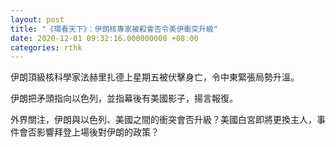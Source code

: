 ```yaml
---
layout: post
title: "《環看天下》：伊朗核專家被殺會否令美伊衝突升級"
date: 2020-12-01 09:32:16.000000000 +08:00
categories: rthk
---
```


伊朗頂級核科學家法赫里扎德上星期五被伏擊身亡，令中東緊張局勢升溫。

伊朗把矛頭指向以色列，並指幕後有美國影子，揚言報復。

外界關注，伊朗與以色列、美國之間的衝突會否升級？美國白宮即將更換主人，事件會否影響拜登上場後對伊朗的政策？
